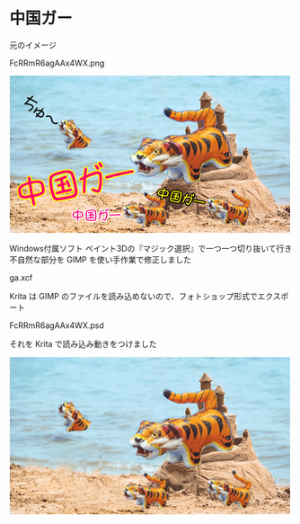 # 中国ガー

元のイメージ

FcRRmR6agAAx4WX.png

![FcRRmR6agAAx4WX.png](FcRRmR6agAAx4WX.png)

Windows付属ソフト ペイント3Dの『マジック選択』で一つ一つ切り抜いて行き  
不自然な部分を GIMP を使い手作業で修正しました

ga.xcf

Krita は GIMP のファイルを読み込めないので、フォトショップ形式でエクスポート

FcRRmR6agAAx4WX.psd

それを Krita で読み込み動きをつけました

![中国ガー](ga.gif)
